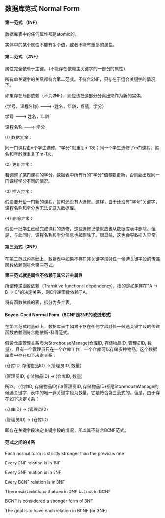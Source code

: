 ## 数据库范式 Normal Form

#### 第一范式 （1NF）

数据库表中的任何属性都是atomic的。

实体中的某个属性不能有多个值，或者不能有重复的属性。

#### 第二范式 （2NF）

属性完全依赖于主键。（不能存在依赖主关键字的一部分的属性）

所有单关键字的关系都符合第二范式。不符合2NF，只存在于组合关键字的情况下。

如果存在局部依赖（不为2NF），则应该把这部分分离出来作为新的实体。

{学号，课程名称}  ---> {姓名，年龄，成绩，学分}

学号 ---> 姓名，年龄

课程名称 ---> 学分

(1) 数据冗余：

同一门课程由n个学生选修，"学分"就重复n-1次；同一个学生选修了m门课程，姓名和年龄就重复了m-1次。

 (2) 更新异常：

若调整了某门课程的学分，数据表中所有行的"学分"值都要更新，否则会出现同一门课程学分不同的情况。

(3) 插入异常：

假设要开设一门新的课程，暂时还没有人选修。这样，由于还没有"学号"关键字，课程名称和学分也无法记录入数据库。 

(4) 删除异常：

假设一批学生已经完成课程的选修，这些选修记录就应该从数据库表中删除。但是，与此同时，课程名称和学分信息也被删除了。很显然，这也会导致插入异常。

#### 第三范式（3NF）

在第二范式的基础上，数据表中如果不存在非关键字段对任一候选关键字段的传递函数依赖则符合第三范式。

**第三范式就是属性不依赖于其它非主属性**

所谓传递函数依赖（Transitive functional dependency)，指的是如果存在"A → B → C"的决定关系，则C传递函数依赖于A。

将有函数依赖的表，拆分为多个表。

#### Boyce-Codd Normal Form（BCNF是3NF的改进形式）

在第三范式的基础上，数据库表中如果不存在任何字段对任一候选关键字段的传递函数依赖则符合鲍依斯-科得范式。

假设仓库管理关系表为StorehouseManage(仓库ID, 存储物品ID, 管理员ID, 数量)，且有一个管理员只在一个仓库工作；一个仓库可以存储多种物品。这个数据库表中存在如下决定关系：

(仓库ID, 存储物品ID) →(管理员ID, 数量)

(管理员ID, 存储物品ID) → (仓库ID, 数量)

所以，(仓库ID, 存储物品ID)和(管理员ID, 存储物品ID)都是StorehouseManage的候选关键字，表中的唯一非关键字段为数量，它是符合第三范式的。但是，由于存在如下决定关系：

(仓库ID) → (管理员ID)

(管理员ID) → (仓库ID)

即存在关键字段决定关键字段的情况，所以其不符合BCNF范式。

#### 范式之间的关系

Each normal form is strictly stronger than the previous one

Every 2NF relation is in 1NF

Every 3NF relation is in 2NF

Every BCNF relation is in 3NF

There exist relations that are in 3NF but not in BCNF

BCNF is considered a stronger form of 3NF

The goal is to have each relation in BCNF (or 3NF)

